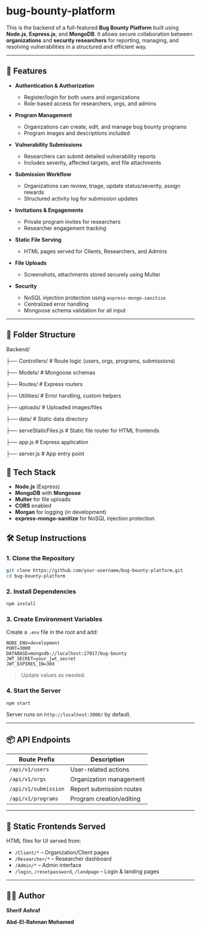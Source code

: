 # bug-bounty-platform

This is the backend of a full-featured **Bug Bounty Platform** built using **Node.js**, **Express.js**, and **MongoDB**. It allows secure collaboration between **organizations** and **security researchers** for reporting, managing, and resolving vulnerabilities in a structured and efficient way.

---

## 🔧 Features

- **Authentication & Authorization**
  - Register/login for both users and organizations
  - Role-based access for researchers, orgs, and admins

- **Program Management**
  - Organizations can create, edit, and manage bug bounty programs
  - Program images and descriptions included

- **Vulnerability Submissions**
  - Researchers can submit detailed vulnerability reports
  - Includes severity, affected targets, and file attachments

- **Submission Workflow**
  - Organizations can review, triage, update status/severity, assign rewards
  - Structured activity log for submission updates

- **Invitations & Engagements**
  - Private program invites for researchers
  - Researcher engagement tracking

- **Static File Serving**
  - HTML pages served for Clients, Researchers, and Admins

- **File Uploads**
  - Screenshots, attachments stored securely using Multer

- **Security**
  - NoSQL injection protection using `express-mongo-sanitize`
  - Centralized error handling
  - Mongoose schema validation for all input

---

## 📁 Folder Structure



Backend/

├── Controllers/           # Route logic (users, orgs, programs, submissions)

├── Models/                # Mongoose schemas

├── Routes/                # Express routers

├── Utilities/             # Error handling, custom helpers

├── uploads/               # Uploaded images/files

├── data/                  # Static data directory

├── serveStaticFiles.js    # Static file router for HTML frontends

├── app.js                 # Express application

├── server.js              # App entry point


## 🚀 Tech Stack

- **Node.js** (Express)
- **MongoDB** with **Mongoose**
- **Multer** for file uploads
- **CORS** enabled
- **Morgan** for logging (in development)
- **express-mongo-sanitize** for NoSQL injection protection



## 🛠️ Setup Instructions

### 1. Clone the Repository

```bash
git clone https://github.com/your-username/bug-bounty-platform.git
cd bug-bounty-platform
````

### 2. Install Dependencies

```bash
npm install
```

### 3. Create Environment Variables

Create a `.env` file in the root and add:

```
NODE_ENV=development
PORT=3000
DATABASE=mongodb://localhost:27017/bug-bounty
JWT_SECRET=your_jwt_secret
JWT_EXPIRES_IN=30d
```

> Update values as needed.

### 4. Start the Server

```bash
npm start
```

Server runs on `http://localhost:3000/` by default.

---

## 📦 API Endpoints

| Route Prefix         | Description              |
| -------------------- | ------------------------ |
| `/api/v1/users`      | User-related actions     |
| `/api/v1/orgs`       | Organization management  |
| `/api/v1/submission` | Report submission routes |
| `/api/v1/programs`   | Program creation/editing |

---

## 📄 Static Frontends Served

HTML files for UI served from:

* `/Client/*` – Organization/Client pages
* `/Researcher/*` – Researcher dashboard
* `/Admin/*` – Admin interface
* `/login`, `/resetpassword`, `/landpage` – Login & landing pages

---

## 🙋‍♂️ Author

**Sherif Ashraf**

**Abd-El-Rahman Mohamed**
